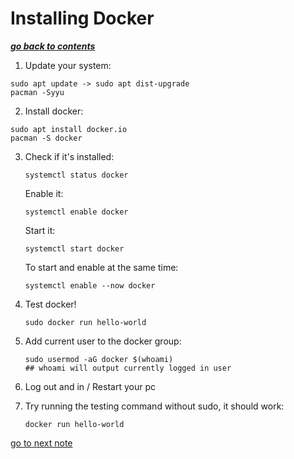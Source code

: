 # Installing Docker

[***go back to contents***](01-contents.md)

1. Update your system:

```
sudo apt update -> sudo apt dist-upgrade
pacman -Syyu
```

2. Install docker:

```
sudo apt install docker.io
pacman -S docker
```

3. Check if it's installed:

   ```
   systemctl status docker
   ```

   Enable it:

   ```
   systemctl enable docker
   ```

   Start it:
   
   ```
   systemctl start docker
   ```
   
   To start and enable at the same time: 

   ```
   systemctl enable --now docker
   ```

4. Test docker!

   ```
   sudo docker run hello-world
   ```

5. Add current user to the docker group:

   ```
   sudo usermod -aG docker $(whoami)
   ## whoami will output currently logged in user
   ```

6. Log out and in / Restart your pc
7. Try running the testing command without sudo,
   it should work:

   ```
   docker run hello-world
   ```

[go to next note](04-running-containers.md)
